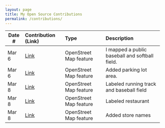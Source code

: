 ```yaml
---
layout: page
title: My Open Source Contributions
permalink: /contributions/
---
```


<!--
Type of the contribution should be "Wikipedia edit", "OpenStreet Map feature", "Documentation", "Course website", "Blog",
"Browser Add-on", etc.

The description should include a brief summary of what you did.

The link should bring us to a public page that shows your contribution. 

Replace the first row with your own contribution. 

-->





| Date #       | Contribution (Link)  | Type  | Description |
|---|:---|:---|:---|
| Mar 6 | [Link](https://www.openstreetmap.org/changeset/118175582) | OpenStreet Map feature | I mapped a public baseball and softball field. |
| Mar 6 | [Link](https://www.openstreetmap.org/changeset/118175809) | OpenStreet Map feature | Added parking lot area. |
| Mar 8 | [Link](https://www.openstreetmap.org/changeset/118221133#map=15/40.7386/-73.6628&layers=N) | OpenStreet Map feature | Labeled running track and baseball field |
| Mar 8 | [Link](https://www.openstreetmap.org/changeset/118221228) | OpenStreet Map feature | Labeled restaurant |
| Mar 8 | [Link](https://www.openstreetmap.org/changeset/118221294) | OpenStreet Map feature | Added store names |
